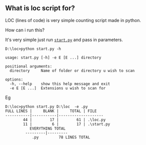 <div>
  <h2>What is loc script for?</h2>
  <p>LOC (lines of code) is very simple counting script made in python.</p>
</div>


How can i run this?
<br>


It's very simple just run [`start.py`](https://github.com/sl4sh0/loc/blob/main/start.py)  and pass in parameters.

```
D:\loc>python start.py -h

usage: start.py [-h] -e E [E ...] directory

positional arguments:
  directory     Name of folder or directory u wish to scan

options:
  -h, --help    show this help message and exit
  -e E [E ...]  Extensions u wish to scan for
```
<p>Eg</p>

```
D:\loc>python start.py D:\loc  -e .py
FULL LINES |     BLANK |     TOTAL | FILE
-----------|-----------|--------------------
        44 |        17 |        61 | .\loc.py
        11 |         6 |        17 | .\start.py
           EVERYTHING TOTAL
         ---------|---------
            .py         78 LINES TOTAL
```
